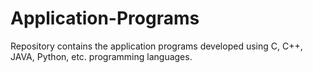# Application-Programs
Repository contains the application programs developed using C, C++, JAVA, Python, etc. programming languages.
